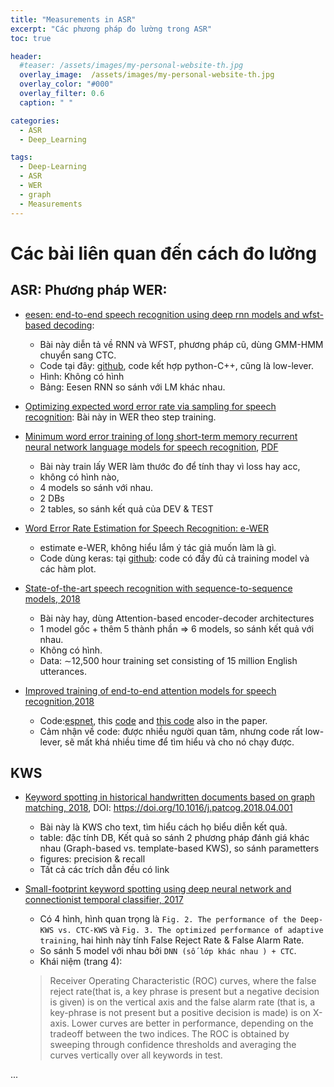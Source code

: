 ```yaml
---
title: "Measurements in ASR"
excerpt: "Các phương pháp đo lường trong ASR"
toc: true

header:
  #teaser: /assets/images/my-personal-website-th.jpg
  overlay_image:  /assets/images/my-personal-website-th.jpg
  overlay_color: "#000"
  overlay_filter: 0.6
  caption: " "

categories:
  - ASR
  - Deep_Learning

tags:
  - Deep-Learning
  - ASR
  - WER
  - graph
  - Measurements
---
```


# Các bài liên quan đến cách đo lường

## ASR: Phương pháp WER:

- [eesen: end-to-end speech recognition using deep rnn models and wfst-based decoding](https://arxiv.org/pdf/1507.08240v3.pdf):
    - Bài này diễn tả về RNN và WFST, phương pháp cũ, dùng GMM-HMM chuyển sang CTC.
    - Code tại đây: [github](https://github.com/srvk/eesen), code kết hợp python-C++, cũng là low-lever.
    - Hình: Không có hình
    - Bảng: Eesen RNN so sánh với LM khác nhau.

- [Optimizing expected word error rate via sampling for speech recognition](https://static.googleusercontent.com/media/research.google.com/en//pubs/archive/d48e71155cb8013dd0d9d43414225225ee832ea5.pdf): Bài này in WER theo step training.

- [Minimum word error training of long short-term memory recurrent neural network language models for speech recognition](https://ieeexplore.ieee.org/document/7472827), [PDF](https://sci-hub.tw/10.1109/ICASSP.2016.7472827)
    - Bài này train lấy WER làm thước đo để tính thay vì loss hay acc,
    - không có hình nào,
    - 4 models so sánh với nhau.
    - 2 DBs
    - 2 tables, so sánh kết quả của DEV & TEST

- [Word Error Rate Estimation for Speech Recognition: e-WER](http://aclweb.org/anthology/P18-2004)
    - estimate e-WER, không hiểu lắm ý tác giả muốn làm là gì.
    - Code dùng keras: tại [github](https://github.com/qcri/e-wer): code có đầy đủ cả training model và các hàm plot.

- [State-of-the-art speech recognition with sequence-to-sequence models, 2018](https://arxiv.org/pdf/1712.01769.pdf)
    - Bài này hay, dùng Attention-based encoder-decoder architectures
    - 1 model gốc + thêm 5 thành phần => 6 models, so sánh kết quả với nhau.
    - Không có hình.
    - Data: ∼12,500 hour training set consisting of 15 million English utterances.

- [Improved training of end-to-end attention models for speech recognition,2018](https://arxiv.org/pdf/1805.03294v1.pdf)
    - Code:[espnet](https://github.com/espnet/espnet), this [code](https://github.com/rwth-i6/returnn) and [this code](https://github.com/rwth-i6/returnn-experiments/tree/master/2018-asr-attention/librispeech/full-setup-attention) also in the paper.
    - Cảm nhận về code: được nhiều người quan tâm, nhưng code rất low-lever, sẽ mất khá nhiều time để tìm hiểu và cho nó chạy được.

## KWS

- [Keyword spotting in historical handwritten documents based on graph matching, 2018](https://sci-hub.tw/10.1016/j.patcog.2018.04.001), DOI: https://doi.org/10.1016/j.patcog.2018.04.001
    - Bài này là KWS cho text, tìm hiểu cách họ biểu diễn kết quả.
    - table: đặc tính DB, Kết quả so sánh 2 phương pháp đánh giá khác nhau (Graph-based vs. template-based KWS), so sánh parametters
    - figures: precision  & recall
    - Tất cả các trích dẫn đều có link

- [Small-footprint keyword spotting using deep neural network and connectionist temporal classifier, 2017](https://arxiv.org/pdf/1709.03665.pdf)
    - Có 4 hình, hình quan trọng là  `Fig. 2. The performance of the Deep-KWS vs. CTC-KWS` và `Fig. 3. The optimized performance of adaptive training`, hai hình này tính False Reject Rate & False Alarm Rate.
    - So sánh 5 model với nhau bởi `DNN (số lớp khác nhau ) + CTC`.
    - Khái niệm (trang 4):
    >   Receiver Operating Characteristic (ROC)
        curves, where the false reject rate(that is, a key phrase is
        present but a negative decision is given) is on the vertical axis
        and the false alarm rate (that is, a key-phrase is not present but
        a positive decision is made) is on X-axis.  Lower curves are
        better in performance, depending on the tradeoff between the
        two indices. The ROC is obtained by sweeping through confidence thresholds and averaging the curves vertically over all
        keywords in test.





















...
